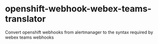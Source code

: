 # openshift-webhook-webex-teams-translator
Convert openshift webhooks from alertmanager to the syntax required by webex teams webhooks
